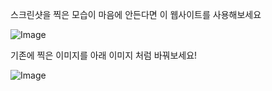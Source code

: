 스크린샷을 찍은 모습이 마음에 안든다면 이 웹사이트를 사용해보세요

![Image](https://github.com/user-attachments/assets/2495078d-ba08-42b8-bce3-5116f7eb00c7)

기존에 찍은 이미지를  아래 이미지 처럼 바꿔보세요!

![Image](https://github.com/user-attachments/assets/b637f7b1-b561-4dfd-8880-6fcfb576610c)
